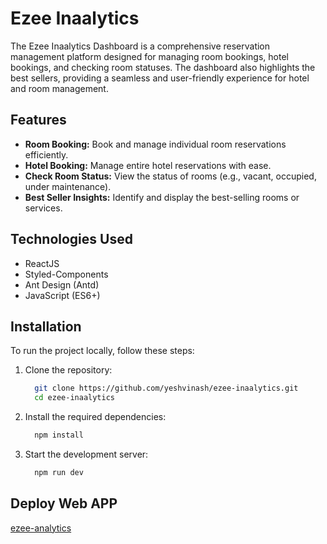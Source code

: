 # Ezee Inaalytics
The Ezee Inaalytics Dashboard is a comprehensive reservation management platform designed for managing room bookings, hotel bookings, and checking room statuses. The dashboard also highlights the best sellers, providing a seamless and user-friendly experience for hotel and room management.

## Features
- **Room Booking:** Book and manage individual room reservations efficiently.
- **Hotel Booking:** Manage entire hotel reservations with ease.
- **Check Room Status:** View the status of rooms (e.g., vacant, occupied, under maintenance).
- **Best Seller Insights:**  Identify and display the best-selling rooms or services.

## Technologies Used
- ReactJS
- Styled-Components
- Ant Design (Antd)
- JavaScript (ES6+)

## Installation
To run the project locally, follow these steps:
1. Clone the repository:
   
   ```bash	
     git clone https://github.com/yeshvinash/ezee-inaalytics.git 
	 cd ezee-inaalytics 
   ```
2. Install the required dependencies:
  
   ```bash	
     npm install
   ```
3. Start the development server:
   
   ```bash	
     npm run dev
   ```

## Deploy Web APP
   [ezee-analytics](https://ezee-inaalytics.netlify.app/)
   

